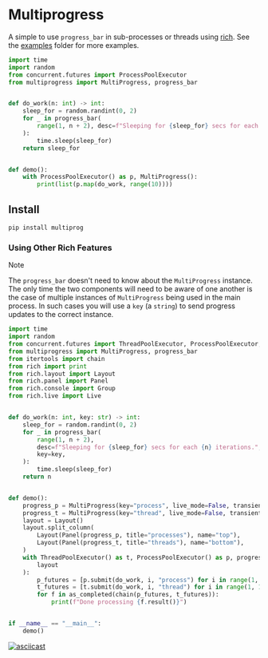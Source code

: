 # Multiprogress

A simple to use `progress_bar` in sub-processes or threads using [rich](https://github.com/Textualize/rich).
See the [examples](./src/multiprogress/examples) folder for more examples.

```python
import time
import random
from concurrent.futures import ProcessPoolExecutor
from multiprogress import MultiProgress, progress_bar


def do_work(n: int) -> int:
    sleep_for = random.randint(0, 2)
    for _ in progress_bar(
        range(1, n + 2), desc=f"Sleeping for {sleep_for} secs for each {n} iterations."
    ):
        time.sleep(sleep_for)
    return sleep_for


def demo():
    with ProcessPoolExecutor() as p, MultiProgress():
        print(list(p.map(do_work, range(10))))
```

## Install

```
pip install multiprog
```

### Using Other Rich Features

> [!Note]
> The `progress_bar` doesn't need to know about the `MultiProgress` instance.
> The only time the two components will need to be aware of one another is the case
> of multiple instances of `MultiProgress` being used in the main process. In such cases
> you will use a `key` (a `string`) to send progress updates to the correct instance.

```python
import time
import random
from concurrent.futures import ThreadPoolExecutor, ProcessPoolExecutor, as_completed
from multiprogress import MultiProgress, progress_bar
from itertools import chain
from rich import print
from rich.layout import Layout
from rich.panel import Panel
from rich.console import Group
from rich.live import Live


def do_work(n: int, key: str) -> int:
    sleep_for = random.randint(0, 2)
    for _ in progress_bar(
        range(1, n + 2),
        desc=f"Sleeping for {sleep_for} secs for each {n} iterations.",
        key=key,
    ):
        time.sleep(sleep_for)
    return n


def demo():
    progress_p = MultiProgress(key="process", live_mode=False, transient=True)
    progress_t = MultiProgress(key="thread", live_mode=False, transient=True)
    layout = Layout()
    layout.split_column(
        Layout(Panel(progress_p, title="processes"), name="top"),
        Layout(Panel(progress_t, title="threads"), name="bottom"),
    )
    with ThreadPoolExecutor() as t, ProcessPoolExecutor() as p, progress_p, progress_t, Live(
        layout
    ):
        p_futures = [p.submit(do_work, i, "process") for i in range(1, 10)]
        t_futures = [t.submit(do_work, i, "thread") for i in range(1, 10)]
        for f in as_completed(chain(p_futures, t_futures)):
            print(f"Done processing {f.result()}")


if __name__ == "__main__":
    demo()
```

[![asciicast](https://asciinema.org/a/655OZvrGusWRldzpHGjhOjhOD.svg)](https://asciinema.org/a/655OZvrGusWRldzpHGjhOjhOD)
